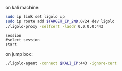 
on kali machine:

```bash
sudo ip link set ligolo up
sudo ip route add $TARGET_IP_2ND.0/24 dev ligolo
./ligolo-proxy -selfcert -laddr 0.0.0.0:443
```

```shell
session
#select session
start
```

on jump box:
```bash
./ligolo-agent -connect $KALI_IP:443 -ignore-cert
```